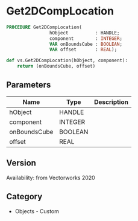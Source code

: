 # Get2DCompLocation

```pascal
PROCEDURE Get2DCompLocation(
				hObject          : HANDLE;
				component        : INTEGER;
				VAR onBoundsCube : BOOLEAN;
				VAR offset       : REAL);
```

```python
def vs.Get2DCompLocation(hObject, component):
    return (onBoundsCube, offset)
```

## Parameters
|Name|Type|Description|
|---|---|---|
|hObject|HANDLE|   |
|component|INTEGER|   |
|onBoundsCube|BOOLEAN|   |
|offset|REAL|   |

## Version
Availability: from Vectorworks 2020

## Category
* Objects - Custom


